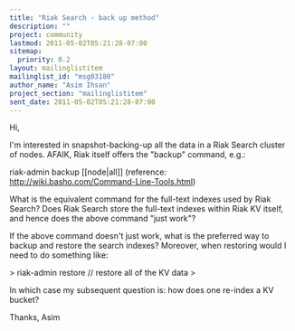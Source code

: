 ```yaml
---
title: "Riak Search - back up method"
description: ""
project: community
lastmod: 2011-05-02T05:21:28-07:00
sitemap:
  priority: 0.2
layout: mailinglistitem
mailinglist_id: "msg03180"
author_name: "Asim Ihsan"
project_section: "mailinglistitem"
sent_date: 2011-05-02T05:21:28-07:00
---
```



Hi,

I'm interested in snapshot-backing-up all the data in a Riak Search cluster
of nodes. AFAIK, Riak itself offers the "backup" command, e.g.:

riak-admin backup    [[node|all]]
(reference: http://wiki.basho.com/Command-Line-Tools.html)

What is the equivalent command for the full-text indexes used by Riak
Search? Does Riak Search store the full-text indexes within Riak KV itself,
and hence does the above command "just work"?

If the above command doesn't just work, what is the preferred way to backup
and restore the search indexes? Moreover, when restoring would I need to do
something like:

&gt; riak-admin restore // restore all of the KV data
&gt; 

In which case my subsequent question is: how does one re-index a KV bucket?


Thanks,
Asim
